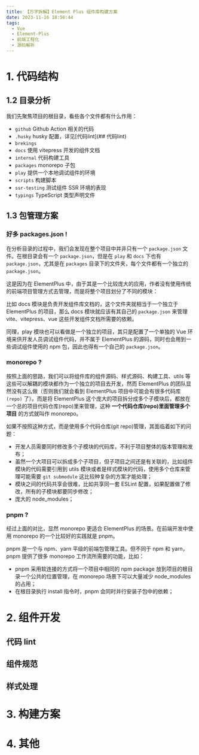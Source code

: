 ```yaml
---
title: 【万字拆解】Element Plus 组件库构建方案
date: 2023-11-16 18:56:44
tags:
  - Vue
  - Element-Plus
  - 前端工程化
  - 源码解析
---
```

# 1. 代码结构
## 1.2 目录分析

我们先聚焦项目的根目录，看些各个文件都有什么作用：

- `github` Github Action 相关的代码
- `.husky` husky 配置，详见[代码lint](## 代码lint)
- `brekings`
- `docs` 使用 vitepress 开发的组件文档
- `internal` 代码构建工具
- `packages` monorepo 子包
- `play` 提供一个本地调试组件的环境
- `scripts` 构建脚本
- `ssr-testing` 测试组件 SSR 环境的表现
- `typings` TypeScript 类型声明文件

## 1.3 包管理方案

### 好多 packages.json !

在分析目录的过程中，我们会发现在整个项目中并非只有一个 `package.json` 文件。在根目录会有一个 `package.json`，但是在 `play` 和 `docs` 下也有 `package.json`，尤其是在 `packages` 目录下的文件夹，每个文件都有一个独立的 `package.json`。

这是因为在 ElementPlus 中，由于其是一个比较庞大的应用，作者没有使用传统的前端项目管理方式去管理，而是将整个项目划分了不同的模块：

比如 docs 模块是负责开发组件库文档的，这个文件夹就相当于一个独立于 ElementPlus 的项目，那么 docs 模块就应该有其自己的 `package.json` 来管理 vite、vitepress、vue 这些开发组件文档所需要的依赖。

同理，play 模块也可以看做是一个独立的项目，其只是配置了一个单独的 Vue 环境来供开发人员调试组件代码，并不属于 ElementPlus 的源码，同时也会用到一些调试组件使用的 npm 包，因此也得有一个自己的 `package.json`。

### monorepo ?

按照上面的思路，我们可以将组件库的组件源码、样式源码、构建工具、utils 等这些可以解耦的模块都作为一个独立的项目去开发，然而 ElementPlus 的团队显然没有这么做（否则我们就会看到 ElementPlus 项目中可能会有很多代码库 `(repo)` 了）。而是将 ElementPlus 这个庞大的项目拆分成多个子模块后，都放在一个总的项目代码仓库(repo)里来管理，这种 **一个代码仓库(repo)里面管理多个项目** 的方式就叫作 monorepo。

如果不按照这种方式，而是使用多个代码仓库(git repo)管理，其面临着如下的问题：

- 开发人员需要同时修改多个子模块的代码库，不利于项目整体的版本管理和发布；
- 虽然一个大项目可以拆成多个子项目，但子项目之间还是有关联的，比如组件模块的代码需要引用到 utils 模块或者是样式模块的代码，使用多个仓库来管理可能需要 `git submodule` 这比较种复杂的方案才能处理；
- 模块之间的代码共享会很难，比如共享同一套 ESLint 配置，如果配置做了修改，所有的子模块都要同步修改；
- 庞大的 node_modules；

###  pnpm ? 

经过上面的对比，显然 monorepo 更适合 ElementPlus 的场景。在前端开发中使用 monorepo 的一个比较好的实践就是 pnpm。

pnpm 是一个与 npm、yarn 平级的前端包管理工具。但不同于 npm 和 yarn，pnpm 提供了很多 monorepo 工作流所需要的功能，比如：

- pnpm 采用软连接的方式将一个项目中相同的 npm package 放到项目的根目录一个公共的位置管理，在 monorepo 场景下可以大量减少 node_modules 的占用；
- 在根目录执行 install 指令时，pnpm 会同时并行安装子包中的依赖；

# 2. 组件开发

## 代码 lint

## 组件规范

## 样式处理

# 3. 构建方案

# 4. 其他

